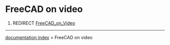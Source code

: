 # FreeCAD on video
1.  REDIRECT [FreeCAD\_on\_Video](FreeCAD_on_Video.md)

---
[documentation index](../README.md) > FreeCAD on video
